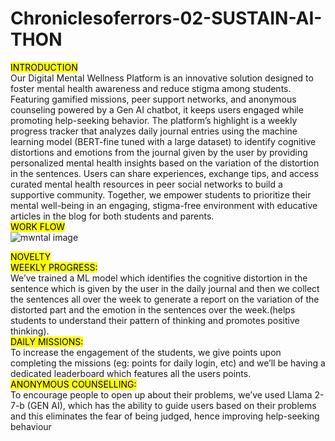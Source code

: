 # Chroniclesoferrors-02-SUSTAIN-AI-THON
<mark>INTRODUCTION</mark>\
Our Digital Mental Wellness Platform is an innovative solution designed to foster mental health awareness and reduce stigma among students. Featuring gamified missions, peer support networks, and anonymous counseling powered by a Gen AI chatbot, it keeps users engaged while promoting help-seeking behavior. The platform’s highlight is a weekly progress tracker that analyzes daily journal entries using the machine learning model (BERT-fine tuned with a large dataset) to identify cognitive distortions and emotions from the journal given by the user by providing personalized mental health insights based on the variation of the distortion in the sentences. Users can share experiences, exchange tips, and access curated mental health resources in peer social networks to build a supportive community. Together, we empower students to prioritize their mental well-being in an engaging, stigma-free environment with educative articles in the blog for both students and parents.\
<mark>WORK FLOW</mark>\
![mwntal image](https://github.com/user-attachments/assets/e6018463-ed42-41ab-89e2-918e1dbf0197)

<mark>NOVELTY</mark>\
<mark>WEEKLY PROGRESS:</mark>\
We’ve trained a ML model which identifies the cognitive distortion in the sentence which is given by the user in the daily journal and then we collect the sentences all over the week to generate a report on the variation of the distorted part and the emotion in the sentences over the week.(helps students to understand their pattern of thinking and promotes positive thinking).\
<mark>DAILY MISSIONS:</mark>\
To increase the engagement of the students, we give points upon completing the missions (eg: points for daily login, etc) and we’ll be having a dedicated leaderboard which features all the users points.\
<mark>ANONYMOUS COUNSELLING:</mark>\
To encourage people to open up about their problems, we’ve used Llama 2-7-b (GEN AI), which has the ability to guide users based on their problems and this eliminates the fear of being judged, hence improving help-seeking behaviour
